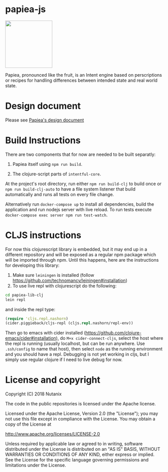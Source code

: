 # papiea-js
<img src="https://upload.wikimedia.org/wikipedia/commons/1/13/Papaya.svg" width="150" height="150">

Papiea, pronounced like the fruit, is an Intent engine based on perscriptions or recipes for handling differences
between intended state and real world state.

# Design document
Please see [Papiea's design document](https://nutanix.github.io/papiea-js/Papiea-design.html)

# Build Instructions
There are two components that for now are needed to be built separatly:

1. Papiea itself using `npm run build`.

1. The clojure-script parts of `intentful-core`.

At the project's root directory, run either `npm run build-clj` to build once or `npm run build-clj-auto` to have a file system listener that build automatically and runs all tests on every file change.

Alternatively run `docker-compose up` to install all dependencies, build the application and run nodejs server with live reload. To run tests execute `docker-compose exec server npm run test-watch`.

# CLJS instructions
For now this clojurescript library is embedded, but it may end up in a different repository and will be exposed as a regular npm package which will be imported through npm. Until this happens, here are the instructions for developing this library:

1. Make sure `leiningen` is installed (follow https://github.com/technomancy/leiningen#installation)
1. To use live repl with clojurescript do the following:
```bash
cd papiea-lib-clj
lein repl
```
and inside the repl type:
```clojure
(require 'cljs.repl.nashorn)
(cider.piggieback/cljs-repl (cljs.repl.nashorn/repl-env))
```
Then go to emacs with cider installed (https://github.com/clojure-emacs/cider#installation), do `M+x cider-connect-cljs`, select the host where the repl is running (usually localhost, but can be run anywhere. Use `.ssh/config` to name that host), then select `node` as the running environment and you should have a repl. Debugging is not yet working in cljs, but I simply use regular clojure if I need to live debug for now.

# License and copyright

Copyright (C) 2018 Nutanix

The code in the public repositories is licensed under the Apache
license.

Licensed under the Apache License, Version 2.0 (the "License"); you
may not use this file except in compliance with the License.  You may
obtain a copy of the License at

http://www.apache.org/licenses/LICENSE-2.0

Unless required by applicable law or agreed to in writing, software
distributed under the License is distributed on an "AS IS" BASIS,
WITHOUT WARRANTIES OR CONDITIONS OF ANY KIND, either express or
implied.  See the License for the specific language governing
permissions and limitations under the License.
